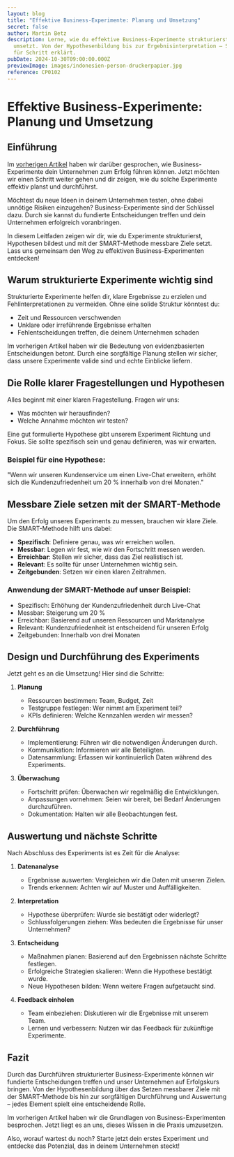 ```yaml
---
layout: blog
title: "Effektive Business-Experimente: Planung und Umsetzung"
secret: false
author: Martin Betz
description: Lerne, wie du effektive Business-Experimente strukturierst und
  umsetzt. Von der Hypothesenbildung bis zur Ergebnisinterpretation – Schritt
  für Schritt erklärt.
pubDate: 2024-10-30T09:00:00.000Z
previewImage: images/indonesien-person-druckerpapier.jpg
reference: CP0102
---
```

# Effektive Business-Experimente: Planung und Umsetzung

## Einführung

Im [vorherigen Artikel](https://utxo.solutions/blog/business-experimente-dein-schl%C3%BCssel-zum-unternehmenserfolg) haben wir darüber gesprochen, wie Business-Experimente dein Unternehmen zum Erfolg führen können. Jetzt möchten wir einen Schritt weiter gehen und dir zeigen, wie du solche Experimente effektiv planst und durchführst.

Möchtest du neue Ideen in deinem Unternehmen testen, ohne dabei unnötige Risiken einzugehen? Business-Experimente sind der Schlüssel dazu. Durch sie kannst du fundierte Entscheidungen treffen und dein Unternehmen erfolgreich voranbringen.

In diesem Leitfaden zeigen wir dir, wie du Experimente strukturierst, Hypothesen bildest und mit der SMART-Methode messbare Ziele setzt. Lass uns gemeinsam den Weg zu effektiven Business-Experimenten entdecken!

## Warum strukturierte Experimente wichtig sind

Strukturierte Experimente helfen dir, klare Ergebnisse zu erzielen und Fehlinterpretationen zu vermeiden. Ohne eine solide Struktur könntest du:

* Zeit und Ressourcen verschwenden
* Unklare oder irreführende Ergebnisse erhalten
* Fehlentscheidungen treffen, die deinem Unternehmen schaden

Im vorherigen Artikel haben wir die Bedeutung von evidenzbasierten Entscheidungen betont. Durch eine sorgfältige Planung stellen wir sicher, dass unsere Experimente valide sind und echte Einblicke liefern.

## Die Rolle klarer Fragestellungen und Hypothesen

Alles beginnt mit einer klaren Fragestellung. Fragen wir uns:

* Was möchten wir herausfinden?
* Welche Annahme möchten wir testen?

Eine gut formulierte Hypothese gibt unserem Experiment Richtung und Fokus. Sie sollte spezifisch sein und genau definieren, was wir erwarten.

### Beispiel für eine Hypothese:

"Wenn wir unseren Kundenservice um einen Live-Chat erweitern, erhöht sich die Kundenzufriedenheit um 20 % innerhalb von drei Monaten."

## Messbare Ziele setzen mit der SMART-Methode

Um den Erfolg unseres Experiments zu messen, brauchen wir klare Ziele. Die SMART-Methode hilft uns dabei:

* **Spezifisch**: Definiere genau, was wir erreichen wollen.
* **Messbar**: Legen wir fest, wie wir den Fortschritt messen werden.
* **Erreichbar**: Stellen wir sicher, dass das Ziel realistisch ist.
* **Relevant**: Es sollte für unser Unternehmen wichtig sein.
* **Zeitgebunden**: Setzen wir einen klaren Zeitrahmen.

### Anwendung der SMART-Methode auf unser Beispiel:

* Spezifisch: Erhöhung der Kundenzufriedenheit durch Live-Chat
* Messbar: Steigerung um 20 %
* Erreichbar: Basierend auf unseren Ressourcen und Marktanalyse
* Relevant: Kundenzufriedenheit ist entscheidend für unseren Erfolg
* Zeitgebunden: Innerhalb von drei Monaten

## Design und Durchführung des Experiments

Jetzt geht es an die Umsetzung! Hier sind die Schritte:

1. **Planung**

   * Ressourcen bestimmen: Team, Budget, Zeit
   * Testgruppe festlegen: Wer nimmt am Experiment teil?
   * KPIs definieren: Welche Kennzahlen werden wir messen?
2. **Durchführung**

   * Implementierung: Führen wir die notwendigen Änderungen durch.
   * Kommunikation: Informieren wir alle Beteiligten.
   * Datensammlung: Erfassen wir kontinuierlich Daten während des Experiments.
3. **Überwachung**

   * Fortschritt prüfen: Überwachen wir regelmäßig die Entwicklungen.
   * Anpassungen vornehmen: Seien wir bereit, bei Bedarf Änderungen durchzuführen.
   * Dokumentation: Halten wir alle Beobachtungen fest.

## Auswertung und nächste Schritte

Nach Abschluss des Experiments ist es Zeit für die Analyse:

1. **Datenanalyse**

   * Ergebnisse auswerten: Vergleichen wir die Daten mit unseren Zielen.
   * Trends erkennen: Achten wir auf Muster und Auffälligkeiten.
2. **Interpretation**

   * Hypothese überprüfen: Wurde sie bestätigt oder widerlegt?
   * Schlussfolgerungen ziehen: Was bedeuten die Ergebnisse für unser Unternehmen?
3. **Entscheidung**

   * Maßnahmen planen: Basierend auf den Ergebnissen nächste Schritte festlegen.
   * Erfolgreiche Strategien skalieren: Wenn die Hypothese bestätigt wurde.
   * Neue Hypothesen bilden: Wenn weitere Fragen aufgetaucht sind.
4. **Feedback einholen**

   * Team einbeziehen: Diskutieren wir die Ergebnisse mit unserem Team.
   * Lernen und verbessern: Nutzen wir das Feedback für zukünftige Experimente.

## Fazit

Durch das Durchführen strukturierter Business-Experimente können wir fundierte Entscheidungen treffen und unser Unternehmen auf Erfolgskurs bringen. Von der Hypothesenbildung über das Setzen messbarer Ziele mit der SMART-Methode bis hin zur sorgfältigen Durchführung und Auswertung – jedes Element spielt eine entscheidende Rolle.

Im vorherigen Artikel haben wir die Grundlagen von Business-Experimenten besprochen. Jetzt liegt es an uns, dieses Wissen in die Praxis umzusetzen.

Also, worauf wartest du noch? Starte jetzt dein erstes Experiment und entdecke das Potenzial, das in deinem Unternehmen steckt!
